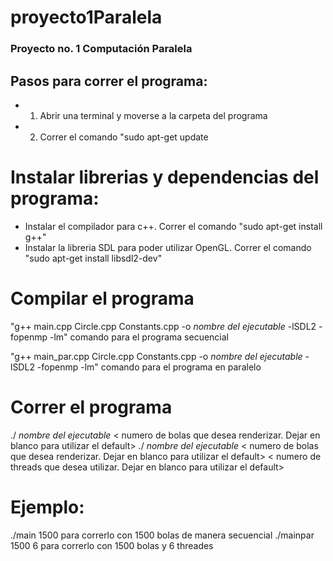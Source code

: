 # proyecto1Paralela
### Proyecto no. 1 Computación Paralela

## Pasos para correr el programa: 

- 1. Abrir una terminal y moverse a la carpeta del programa
- 2. Correr el comando "sudo apt-get update
# Instalar librerias y dependencias del programa:
- Instalar el compilador para c++. Correr el comando "sudo apt-get install g++"
- Instalar la libreria SDL para poder utilizar OpenGL. Correr el comando "sudo apt-get install libsdl2-dev"

# Compilar el programa

"g++ main.cpp Circle.cpp Constants.cpp -o *nombre del ejecutable* -lSDL2 -fopenmp -lm" comando para el programa secuencial

"g++ main_par.cpp Circle.cpp Constants.cpp -o *nombre del ejecutable* -lSDL2 -fopenmp -lm" comando para el programa en paralelo

# Correr el programa

./ *nombre del ejecutable* < numero de bolas que desea renderizar. Dejar en blanco para utilizar el default>
./ *nombre del ejecutable* < numero de bolas que desea renderizar. Dejar en blanco para utilizar el default> < numero de threads que desea utilizar. Dejar en blanco para utilizar el default>

# Ejemplo: 
./main 1500 para correrlo con 1500 bolas de manera secuencial
./mainpar 1500 6 para correrlo con 1500 bolas y 6 threades